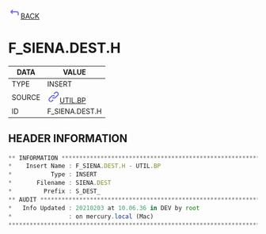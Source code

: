 <img src="../.resources/themes/unicons-line-6563ff/corner-up-left-alt.svg" alt="BACK" width="25" />[BACK](../DOCS/UTIL.BP.md)  
# F_SIENA.DEST.H  
|DATA|VALUE|
| --- | --- |
|TYPE|INSERT|
|SOURCE|<img src="../.resources/themes/unicons-line-6563ff/link.svg" alt="UTIL.BP" width="25" />[UTIL.BP](../DOCS/UTIL.BP.md)|
|ID|F_SIENA.DEST.H|
    
    
## HEADER INFORMATION  
```javascript
** INFORMATION ****************************************************************
*    Insert Name : F_SIENA.DEST.H - UTIL.BP
*           Type : INSERT
*       Filename : SIENA.DEST
*         Prefix : S_DEST_
** AUDIT **********************************************************************
*   Info Updated : 20210203 at 10.06.36 in DEV by root
*                : on mercury.local (Mac)
*******************************************************************************
```
